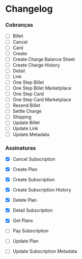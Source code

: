 # Changelog

### Cobranças
- [ ] Billet
- [ ] Cancel
- [ ] Card
- [ ] Create
- [ ] Create Charge Balance Sheet
- [ ] Create Charge History
- [ ] Detail
- [ ] Link
- [ ] One Step Billet
- [ ] One Step Billet Marketplace
- [ ] One Step Card
- [ ] One Step Card Marketplace
- [ ] Resend Billet
- [ ] Settle Charge
- [ ] Shipping
- [ ] Update Billet
- [ ] Update Link
- [ ] Update Metadata

### Assinaturas
- [X] Cancel Subscription
- [X] Create Plan
- [X] Create Subscription
- [X] Create Subscription History
- [X] Delete Plan
- [X] Detail Subscription
- [X] Get Plans
- [ ] Pay Subscription
- [ ] Update Plan
- [ ] Update Subscription Metadata

